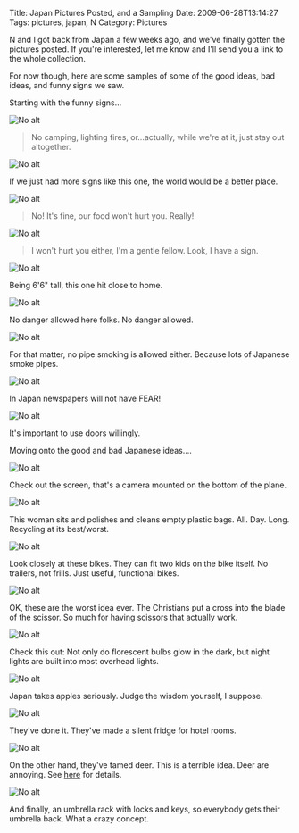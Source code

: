 Title: Japan Pictures Posted, and a Sampling
Date: 2009-06-28T13:14:27
Tags: pictures, japan, N
Category: Pictures

N and I got back from Japan a few weeks ago, and we've finally gotten the 
pictures posted. If you're interested, let me know and I'll send you a link
to the whole collection.

For now though, here are some samples of some of the good ideas, bad ideas,
and funny signs we saw.

Starting with the funny signs...

![No alt]({filename}/images/japan/Actually,%20keep%20out.jpg)

> No camping, lighting fires, or...actually, while we're at it, just stay out 
altogether.

![No alt]({filename}/images/japan/Do%20it%20at%20the%20office.jpg)

If we just had more signs like this one, the world would be a better place.

![No alt]({filename}/images/japan/Foods%20mall.jpg)

> No! It's fine, our food won't hurt you. Really!

![No alt]({filename}/images/japan/Gentle%20Man.jpg)

> I won't hurt you either, I'm a gentle fellow. Look, I have a sign.

![No alt]({filename}/images/japan/My%20Head.jpg)

Being 6'6" tall, this one hit close to home.

![No alt]({filename}/images/japan/No%20danger.jpg)

No danger allowed here folks. No danger allowed.

![No alt]({filename}/images/japan/No%20Smoking.jpg)

For that matter, no pipe smoking is allowed either. Because lots of 
Japanese smoke pipes.

![No alt]({filename}/images/japan/The%20Japan%20Times.jpg)

In Japan newspapers will not have FEAR!

![No alt]({filename}/images/japan/Please%20use%20it%20willingly.jpg)

It's important to use doors willingly.

Moving onto the good and bad Japanese ideas....

![No alt]({filename}/images/japan/Airplane%20camera.jpg)

Check out the screen, that's a camera mounted on the bottom of the plane.

![No alt]({filename}/images/japan/Bag%20lady.jpg)

This woman sits and polishes and cleans empty plastic bags. All. Day. Long.
Recycling at its best/worst.

![No alt]({filename}/images/japan/Bikes%20as%20stroller.jpg)

Look closely at these bikes. They can fit two kids on the bike itself. No 
trailers, not frills. Just useful, functional bikes.

![No alt]({filename}/images/japan/Cross%20scissors.jpg)

OK, these are the worst idea ever. The Christians put a cross into the blade
of the scissor. So much for having scissors that actually work.

![No alt]({filename}/images/japan/Nightlite.jpg)

Check this out: Not only do florescent bulbs glow in the dark, 
but night lights are built into most overhead lights. 

![No alt]({filename}/images/japan/Packaged%20apples.jpg)

Japan takes apples seriously. Judge the wisdom yourself, I suppose.

![No alt]({filename}/images/japan/Soundless%20Refrigerator.jpg)

They've done it. They've made a silent fridge for hotel rooms.

![No alt]({filename}/images/japan/Tame%20deer.jpg)

On the other hand, they've tamed deer. This is a terrible idea. Deer are 
annoying. See [here][1] for details.

![No alt]({filename}/images/japan/Umbrella%20racks.jpg)

And finally, an umbrella rack with locks and keys, so everybody gets their umbrella back. What a crazy concept.

[1]: {filename}/pages/crazed-deer.md
